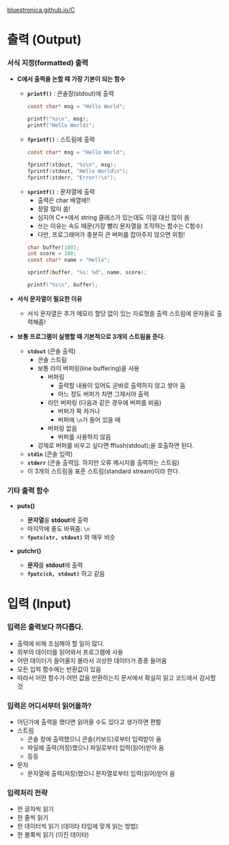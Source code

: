 [bluestronica.github.io/C](https://bluestronica.github.io/C)

# 출력 (Output)

### 서식 지정(formatted) 출력
- **C에서 출력을 논할 때 가장 기본이 되는 함수**
    - **`printf()`** : 콘솔창(stdout)에 출력
        ```c
        const char* msg = "Hello World";

        printf("%s\n", msg);
        printf("Hello World)";
        ```
    - **`fprintf()`** : 스트림에 출력
        ```c
        const char* msg = "Hello World";

        fprintf(stdout, "%s\n", msg);
        fprintf(stdout, "Hello World\n");
        fprintf(stderr, "Error!!\n");
        ```
    - **`sprintf()`** : 문자열에 출력
        - 출력은 char 배열에!!
        - 정말 많이 씀!
        - 심지어 C++에서 string 클래스가 있는데도 이걸 대신 많이 씀
        - 쓰는 이유는 속도 때문(가장 빨리 문자열을 조작하는 함수는 C함수)
        - 다만, 프로그래머가 충분히 큰 버퍼를 잡아주지 않으면 위험!
        ```c
        char buffer[100];
        int score = 100;
        const char* name = "Hello";

        sprintf(buffer, "%s: %d", name, score);

        printf("%s\n", buffer);
        ```
- **서식 문자열이 필요한 이유**
    - 서식 문자열은 추가 메모리 할당 없이 있는 자료형을 출력 스트림에 문자들로 출력해줌!

- **보통 프로그램이 실행할 때 기본적으로 3개의 스트림을 준다.**
    - **`stdout`** (콘솔 출력)
        - 콘솔 스트림
        - 보통 라이 버퍼링(line buffering)을 사용
            - 버퍼링
                - 출력할 내용이 있어도 곧바로 출력하지 않고 쌓아 둠
                - 어느 정도 버퍼가 차면 그제서야 출력
            - 라인 버퍼링 (다음과 같은 경우에 버퍼를 비움)
                - 버퍼가 꽉 차거나
                - 버퍼에 `\n`가 들어 있을 때
            - 버퍼링 없음
                - 버퍼를 사용하지 않음
        - 강제로 버퍼를 비우고 싶다면 fflush(stdout);을 호출하면 된다.
    - **`stdin`** (콘솔 입력)
    - **`stderr`** (콘솔 출력임. 하지만 오류 메시지를 출력하는 스트림)
    - 이 3개의 스트림을 표준 스트림(standard stream)이라 한다.


### 기타 출력 함수
- **puts()**
    - **문자열**을 **stdout**에 출력
    - 마지막에 줄도 바꿔줌: `\n`
    - **`fputs(str, stdout)`** 와 매우 비슷

- **putchr()**
    - **문자**를 **stdout**에 출력
    - **`fputc(ch, stdout)`** 하고 같음


# 입력 (Input)

### 입력은 출력보다 까다롭다.
- 출력에 비해 조심해야 할 일이 많다.
- 외부의 데이터를 읽어와서 프로그램에 사용
- 어떤 데이터가 들어올지 몰라서 괴상한 데이터가 종종 들어옴
- 모든 입력 함수에는 반환값이 있음
- 따라서 어떤 함수가 어떤 값을 반환하는지 문서에서 확실히 읽고 코드에서 검사할 것

### 입력은 어디서부터 읽어올까?
- 어딘가에 출력을 했다면 읽어올 수도 있다고 생가하면 편함
- 스트림
    - 콘솔 창에 출력했으니 콘솔(키보드)로부터 입력받아 옴
    - 파일에 출력(저장)했으니 파일로부터 입력(읽어)받아 옴
    - 등등
- 문자
    - 문자열에 출력(저장)했으니 문자열로부터 입력(읽어)받아 옴

### 입력처리 전략
- 한 글자씩 읽기
- 한 줄씩 읽기
- 한 데이터씩 읽기 (데이타 타입에 맞게 읽는 방법)
- 한 블록씩 읽기 (이진 데이타)

